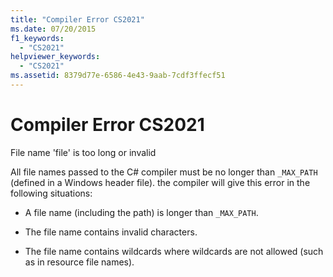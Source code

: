 ```yaml
---
title: "Compiler Error CS2021"
ms.date: 07/20/2015
f1_keywords: 
  - "CS2021"
helpviewer_keywords: 
  - "CS2021"
ms.assetid: 8379d77e-6586-4e43-9aab-7cdf3ffecf51
---
```

# Compiler Error CS2021
File name 'file' is too long or invalid  
  
 All file names passed to the C# compiler must be no longer than `_MAX_PATH` (defined in a Windows header file). the compiler will give this error in the following situations:  
  
- A file name (including the path) is longer than `_MAX_PATH`.  
  
- The file name contains invalid characters.  
  
- The file name contains wildcards where wildcards are not allowed (such as in resource file names).
